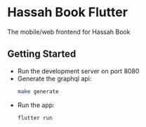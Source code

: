 # Hassah Book Flutter

The mobile/web frontend for Hassah Book

## Getting Started
- Run the development server on port 8080
- Generate the graphql api:
  ```bash
  make generate
  ```
- Run the app:
  ```bash
  flutter run
  ```
